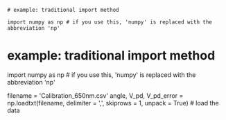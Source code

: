 ```
# example: traditional import method 

import numpy as np # if you use this, 'numpy' is replaced with the abbreviation 'np'

```
# example: traditional import method 

import numpy as np # if you use this, 'numpy' is replaced with the abbreviation 'np'

filename = 'Calibration_650nm.csv'
angle, V_pd, V_pd_error = np.loadtxt(filename, delimiter = ',', skiprows = 1, unpack = True) # load the data
```
```